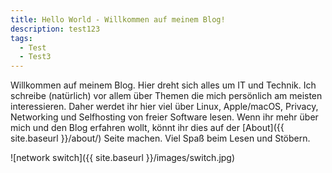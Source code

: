 ```yaml
---
title: Hello World - Willkommen auf meinem Blog!
description: test123
tags:
  - Test
  - Test3
---
```


Willkommen auf meinem Blog. Hier dreht sich alles um IT und Technik. Ich schreibe (natürlich) vor allem über Themen die mich persönlich am meisten interessieren. Daher werdet ihr hier viel über Linux, Apple/macOS, Privacy, Networking und Selfhosting von freier Software lesen. Wenn ihr mehr über mich und den Blog erfahren wollt, könnt ihr dies auf der [About]({{ site.baseurl }}/about/) Seite machen. Viel Spaß beim Lesen und Stöbern.


![network switch]({{ site.baseurl }}/images/switch.jpg)
